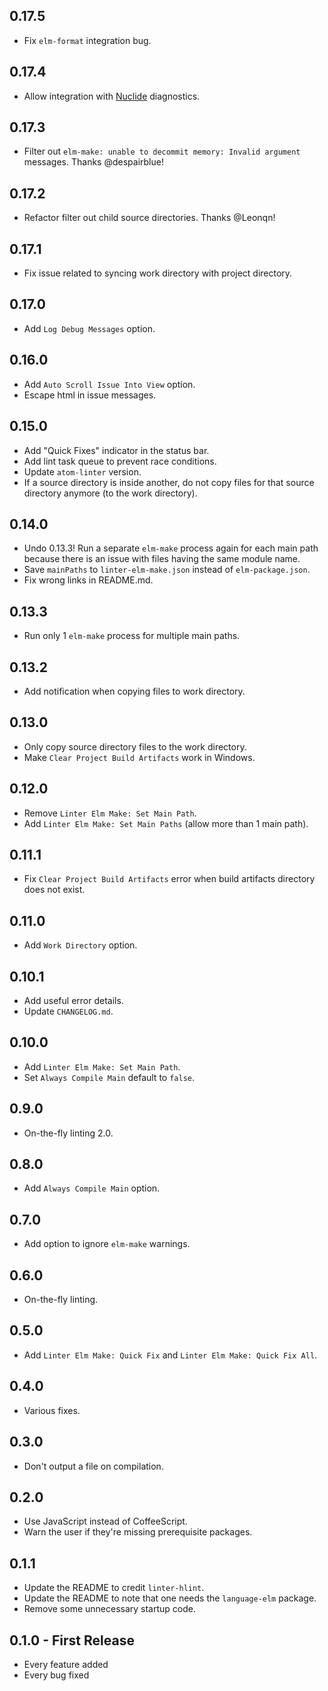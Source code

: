 ## 0.17.5
* Fix `elm-format` integration bug.

## 0.17.4
* Allow integration with [Nuclide](https://atom.io/packages/nuclide) diagnostics.

## 0.17.3
* Filter out `elm-make: unable to decommit memory: Invalid argument` messages.  Thanks @despairblue!

## 0.17.2
* Refactor filter out child source directories.  Thanks @Leonqn!

## 0.17.1
* Fix issue related to syncing work directory with project directory.

## 0.17.0
* Add `Log Debug Messages` option.

## 0.16.0
* Add `Auto Scroll Issue Into View` option.
* Escape html in issue messages.

## 0.15.0
* Add "Quick Fixes" indicator in the status bar.
* Add lint task queue to prevent race conditions.
* Update `atom-linter` version.
* If a source directory is inside another, do not copy files for that source directory anymore (to the work directory).

## 0.14.0
* Undo 0.13.3!  Run a separate `elm-make` process again for each main path because there is an issue with files having the same module name.
* Save `mainPaths` to `linter-elm-make.json` instead of `elm-package.json`.
* Fix wrong links in README.md.

## 0.13.3
* Run only 1 `elm-make` process for multiple main paths.

## 0.13.2
* Add notification when copying files to work directory.

## 0.13.0
* Only copy source directory files to the work directory.
* Make `Clear Project Build Artifacts` work in Windows.

## 0.12.0
* Remove `Linter Elm Make: Set Main Path`.
* Add `Linter Elm Make: Set Main Paths` (allow more than 1 main path).

## 0.11.1
* Fix `Clear Project Build Artifacts` error when build artifacts directory does not exist.

## 0.11.0
* Add `Work Directory` option.

## 0.10.1
* Add useful error details.
* Update `CHANGELOG.md`.

## 0.10.0
* Add `Linter Elm Make: Set Main Path`.
* Set `Always Compile Main` default to `false`.

## 0.9.0
* On-the-fly linting 2.0.

## 0.8.0
* Add `Always Compile Main` option.

## 0.7.0
* Add option to ignore `elm-make` warnings.

## 0.6.0
* On-the-fly linting.

## 0.5.0
* Add `Linter Elm Make: Quick Fix` and `Linter Elm Make: Quick Fix All`.

## 0.4.0
* Various fixes.

## 0.3.0
* Don't output a file on compilation.

## 0.2.0
* Use JavaScript instead of CoffeeScript.
* Warn the user if they're missing prerequisite packages.

## 0.1.1
* Update the README to credit `linter-hlint`.
* Update the README to note that one needs the `language-elm` package.
* Remove some unnecessary startup code.

## 0.1.0 - First Release
* Every feature added
* Every bug fixed
